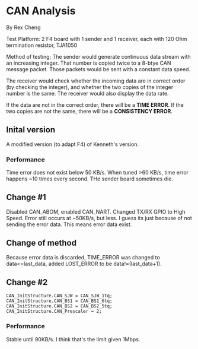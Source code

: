 # CAN Analysis
By Rex Cheng

Test Platform:
2 F4 board with 1 sender and 1 receiver, each with 120 Ohm termination resistor, TJA1050

Method of testing:
The sender would generate continuous data stream with an increasing integer. That number is copied twice to a 8-btye CAN message packet. Those packets would be sent with a constant data speed.

The receiver would check whether the incoming data are in correct order (by checking the integer), and whether the two copies of the integer number is the same. The receiver would also display the data rate.

If the data are not in the correct order, there will be a **TIME ERROR**. If the two copies are not the same, there will be a **CONSISTENCY ERROR**.

## Inital version 
A modified version (to adapt F4) of Kenneth's version.

### Performance
Time error does not exist below 50 KB/s. When tuned >60 KB/s, time error happens ~10 times every second. THe sender board sometimes die.

## Change #1
Disabled CAN_ABOM, enabled CAN_NART. Changed TX/RX GPIO to High Speed. 
Error still occurs at ~50KB/s, but less. I guess its just because of not sending the error data. This means error data exist.

## Change of method
Because error data is discarded, TIME_ERROR was changed to data<=last_data, added LOST_ERROR to be data!=(last_data+1).

## Change #2

	CAN_InitStructure.CAN_SJW = CAN_SJW_1tq;
	CAN_InitStructure.CAN_BS1 = CAN_BS1_6tq;
	CAN_InitStructure.CAN_BS2 = CAN_BS2_5tq;
	CAN_InitStructure.CAN_Prescaler = 2;

### Performance
Stable until 90KB/s. I think that's the limit given 1Mbps.